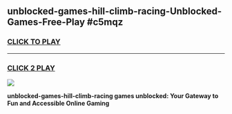 
## unblocked-games-hill-climb-racing-Unblocked-Games-Free-Play #c5mqz
<h3>
<a href="https://us.freeplayer.one?title=unblocked-games-hill-climb-racing&ref=9M">CLICK TO PLAY</a></h3>
<hr>

<h3>
<a href="https://us.freeplayer.one?title=unblocked-games-hill-climb-racing&ref=9M">CLICK 2 PLAY</a>
  
</h3>

<a href="https://us.freeplayer.one?title=unblocked-games-hill-climb-racing&ref=9M"><img src="https://clearcache.store/games.png"></a>


**unblocked-games-hill-climb-racing games unblocked: Your Gateway to Fun and Accessible Online Gaming**

